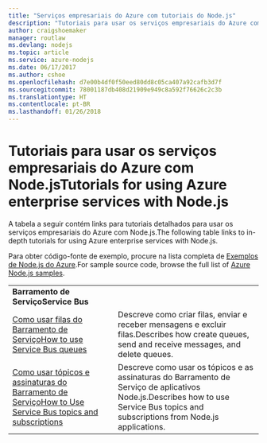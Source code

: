 ```yaml
---
title: "Serviços empresariais do Azure com tutoriais do Node.js"
description: "Tutoriais para usar os serviços empresariais do Azure com Node.js."
author: craigshoemaker
manager: routlaw
ms.devlang: nodejs
ms.topic: article
ms.service: azure-nodejs
ms.date: 06/17/2017
ms.author: cshoe
ms.openlocfilehash: d7e00b4df0f50eed80dd8c05ca407a92cafb3d7f
ms.sourcegitcommit: 78001187db408d21909e949c8a592f76626c2c3b
ms.translationtype: HT
ms.contentlocale: pt-BR
ms.lasthandoff: 01/26/2018
---
```

# <a name="tutorials-for-using-azure-enterprise-services-with-nodejs"></a><span data-ttu-id="b3f55-103">Tutoriais para usar os serviços empresariais do Azure com Node.js</span><span class="sxs-lookup"><span data-stu-id="b3f55-103">Tutorials for using Azure enterprise services with Node.js</span></span>

<span data-ttu-id="b3f55-104">A tabela a seguir contém links para tutoriais detalhados para usar os serviços empresariais do Azure com Node.js.</span><span class="sxs-lookup"><span data-stu-id="b3f55-104">The following table links to in-depth tutorials for using Azure enterprise services with Node.js.</span></span>

<span data-ttu-id="b3f55-105">Para obter código-fonte de exemplo, procure na lista completa de [Exemplos de Node.js do Azure](https://azure.microsoft.com/resources/samples/?term=nodejs).</span><span class="sxs-lookup"><span data-stu-id="b3f55-105">For sample source code, browse the full list of [Azure Node.js samples](https://azure.microsoft.com/resources/samples/?term=nodejs).</span></span>

| | |
|---|---|
| <span data-ttu-id="b3f55-106">**Barramento de Serviço**</span><span class="sxs-lookup"><span data-stu-id="b3f55-106">**Service Bus**</span></span> ||
| [<span data-ttu-id="b3f55-107">Como usar filas do Barramento de Serviço</span><span class="sxs-lookup"><span data-stu-id="b3f55-107">How to use Service Bus queues</span></span>](http://docs.microsoft.com/azure/service-bus-messaging/service-bus-nodejs-how-to-use-queues?toc=/azure/node/toc.json&bc=/azure/node/toc.json) | <span data-ttu-id="b3f55-108">Descreve como criar filas, enviar e receber mensagens e excluir filas.</span><span class="sxs-lookup"><span data-stu-id="b3f55-108">Describes how create queues, send and receive messages, and delete queues.</span></span> |
| [<span data-ttu-id="b3f55-109">Como usar tópicos e assinaturas do Barramento de Serviço</span><span class="sxs-lookup"><span data-stu-id="b3f55-109">How to Use Service Bus topics and subscriptions</span></span>](http://docs.microsoft.com/azure/service-bus-messaging/service-bus-nodejs-how-to-use-topics-subscriptions?toc=/azure/node/toc.json&bc=/azure/node/toc.json) | <span data-ttu-id="b3f55-110">Descreve como usar os tópicos e as assinaturas do Barramento de Serviço de aplicativos Node.js.</span><span class="sxs-lookup"><span data-stu-id="b3f55-110">Describes how to use Service Bus topics and subscriptions from Node.js applications.</span></span> |
